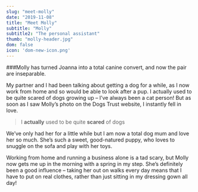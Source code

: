 ```yaml
---
slug: "meet-molly"
date: "2019-11-08"
title: "Meet Molly"
subtitle: "Molly"
subtitle2: "The personal assistant"
thumb: "molly-header.jpg"
dom: false
icon: 'dom-new-icon.png'
---
```


###Molly has turned Joanna into a total canine convert, and now the pair are inseparable. 

My partner and I had been talking about getting a dog for a while, as I now work from home and so would be able to look after a pup. I actually used to be quite scared of dogs growing up – I’ve always been a cat person! But as soon as I saw Molly’s photo on the Dogs Trust website, I instantly fell in love. 

> I **actually** used to be quite **scared** of dogs

We’ve only had her for a little while but I am now a total dog mum and love her so much. She’s such a sweet, good-natured puppy, who loves to snuggle on the sofa and play with her toys. 

Working from home and running a business alone is a tad scary, but Molly now gets me up in the morning with a spring in my step. She’s definitely been a good influence – taking her out on walks every day means that I have to put on real clothes, rather than just sitting in my dressing gown all day! 
